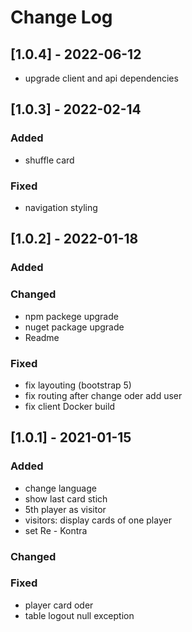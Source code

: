 # Change Log

## [1.0.4] - 2022-06-12
 
- upgrade client and api dependencies 

## [1.0.3] - 2022-02-14
 
### Added
- shuffle card

### Fixed
-  navigation styling 

## [1.0.2] - 2022-01-18
 
### Added

### Changed

- npm packege upgrade
- nuget package upgrade
- Readme
### Fixed

- fix layouting (bootstrap 5)
- fix routing after change oder add user 
- fix client Docker build
## [1.0.1] - 2021-01-15
 
### Added
 - change language 
 - show last card stich
 - 5th player as visitor
 - visitors: display cards of one player 
 - set Re - Kontra

### Changed
### Fixed

- player card oder
- table logout null exception

